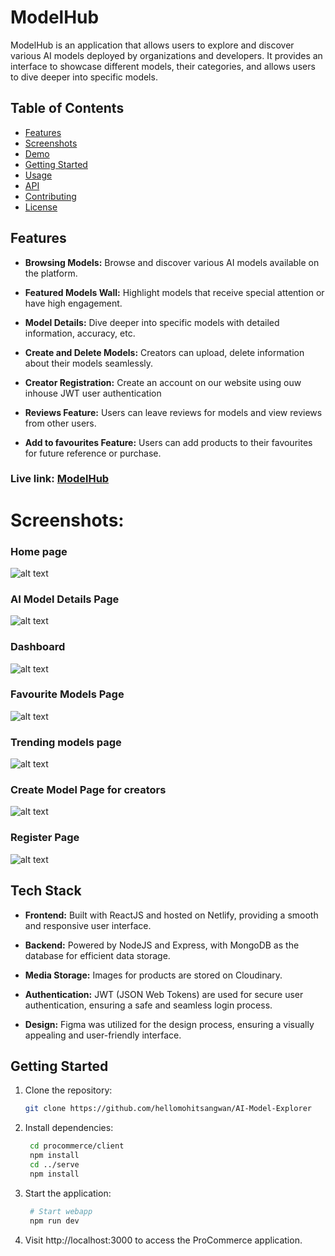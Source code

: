 # ModelHub

ModelHub is an application that allows users to explore and discover various AI models deployed by organizations and developers. It provides an interface to showcase different models, their categories, and allows users to dive deeper into specific models.

## Table of Contents
- [Features](#features)
- [Screenshots](#screenshots)
- [Demo](#demo)
- [Getting Started](#getting-started)
- [Usage](#usage)
- [API](#api)
- [Contributing](#contributing)
- [License](#license)



## Features

- **Browsing Models:** Browse and discover various AI models available on the platform.
- **Featured Models Wall:** Highlight models that receive special attention or have high engagement.
- **Model Details:** Dive deeper into specific models with detailed information, accuracy, etc.
- **Create and Delete Models:** Creators can upload, delete information about their models seamlessly.
- **Creator Registration:** Create an account on our website using ouw inhouse JWT user authentication 
- **Reviews Feature:** Users can leave reviews for models and view reviews from other users.

- **Add to favourites Feature:** Users can add products to their favourites for future reference or purchase.



### Live link: [ModelHub](https://modelhub08.netlify.app)

# Screenshots:


### Home page
![alt text](image.png)

### AI Model Details Page
![alt text](image-4.png)

###  Dashboard
![alt text](image-1.png)

### Favourite Models Page
![alt text](image-6.png)

### Trending models page
![alt text](image-3.png)

### Create Model Page for creators
![alt text](image-5.png)

### Register Page
![alt text](image-2.png)



## Tech Stack

- **Frontend:** Built with ReactJS and hosted on Netlify, providing a smooth and responsive user interface.

- **Backend:** Powered by NodeJS and Express, with MongoDB as the database for efficient data storage.

- **Media Storage:** Images for products are stored on Cloudinary.

- **Authentication:** JWT (JSON Web Tokens) are used for secure user authentication, ensuring a safe and seamless login process.

- **Design:** Figma was utilized for the design process, ensuring a visually appealing and user-friendly interface.


## Getting Started

1. Clone the repository:

   ```bash
   git clone https://github.com/hellomohitsangwan/AI-Model-Explorer

2. Install dependencies:
   ```bash
    cd procommerce/client
    npm install
    cd ../serve
    npm install

3. Start the application:
   ```bash
    # Start webapp
    npm run dev


4. Visit http://localhost:3000 to access the ProCommerce application.